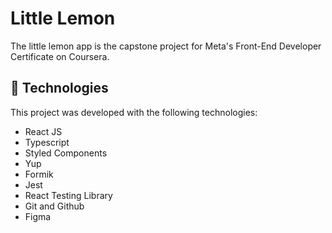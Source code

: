 <h1> Little Lemon  </h1>

<p>
The little lemon app is the capstone project for Meta's Front-End Developer Certificate on Coursera. <br/>
</p>

<h2 id="technologies">🚀 Technologies</h2>

<p>This project was developed with the following technologies:</p>

- React JS
- Typescript
- Styled Components
- Yup
- Formik
- Jest
- React Testing Library
- Git and Github
- Figma
